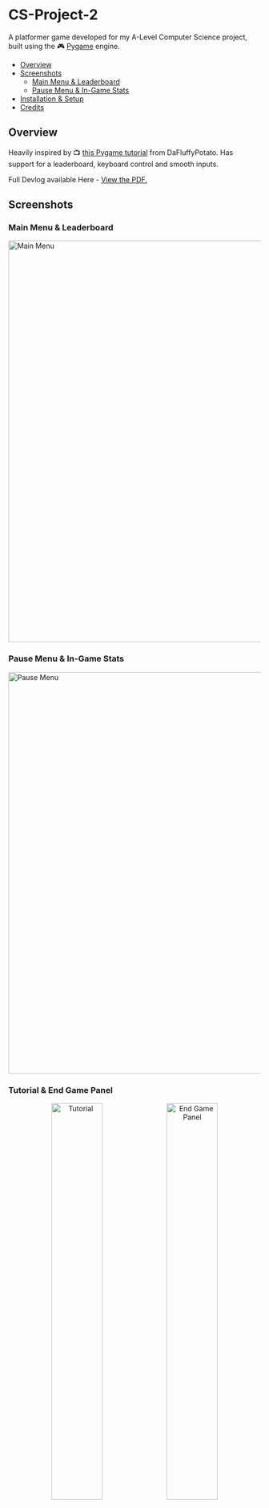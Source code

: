 # CS-Project-2

A platformer game developed for my A-Level Computer Science project, built using the 🎮 [Pygame](https://www.pygame.org/news) engine.

- [Overview](#overview)
- [Screenshots](#screenshots)
  - [Main Menu & Leaderboard](#main-menu--leaderboard)
  - [Pause Menu & In-Game Stats](#pause-menu--in-game-stats)
- [Installation & Setup](#installation--setup)
- [Credits](#credits)

## Overview
Heavily inspired by 📺 [this Pygame tutorial](https://www.youtube.com/watch?v=2gABYM5M0ww) from DaFluffyPotato. Has support for a leaderboard, keyboard control and smooth inputs. 

Full Devlog available Here - [View the PDF.](https://github.com/your-username/your-repo-name/blob/main/path-to-your-file.pdf)


## Screenshots

### Main Menu & Leaderboard
<img width="800" alt="Main Menu" src="https://github.com/user-attachments/assets/a019093b-73af-4cb9-837b-5216297afce0">

### Pause Menu & In-Game Stats
<img width="800" alt="Pause Menu" src="https://github.com/user-attachments/assets/7e52e0d3-751c-4f50-9c91-5d25a404fd6c">

### Tutorial & End Game Panel

<p align="center">
  <img src="https://github.com/user-attachments/assets/cad231e8-3e9b-433a-987b-702e922e5355" alt="Tutorial" width="45%">
  <img src="https://github.com/user-attachments/assets/140c30b6-5a9f-4d15-a83a-6d5fdb7958aa" alt="End Game Panel"width="45%">
</p>

## Installation & Setup
1. Install Python 3.x
2. Run `pip install pygame`
3. Clone or download this repository
4. Run `python main.py` to start the game

## Credits
Almost all of the asset from this game is from 📚[itch.io](https://itch.io), credits all towards whoever made them, except for the music & SFXs which is made by me.



